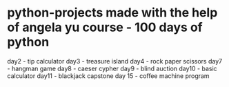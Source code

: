 # python-projects made with the help of angela yu course - 100 days of python
day2 - tip calculator
day3 - treasure island
day4 - rock paper scissors
day7 - hangman game
day8 - caeser cypher
day9 - blind auction
day10 - basic calculator
day11 - blackjack capstone
day 15 - coffee machine program

